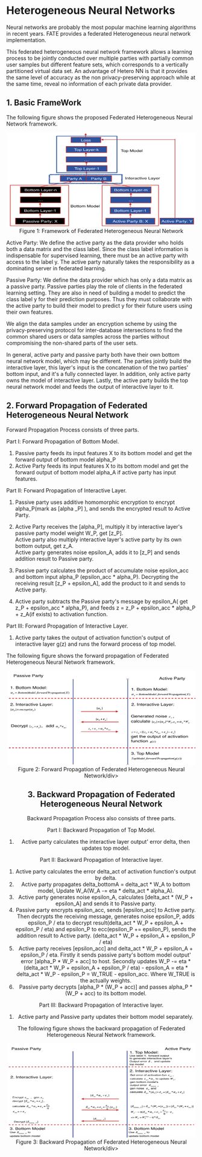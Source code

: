 # Heterogeneous  Neural Networks 

Neural networks are probably the most popular machine learning algorithms in recent years. FATE provides a federated Heterogeneous neural network implementation.

This federated heterogeneous neural network framework allows a learning process to be jointly conducted over multiple parties with partially 
common user samples but different feature sets, which corresponds to a vertically partitioned virtual data set. An 
advantage of Hetero NN is that it provides the same level of accuracy as the non privacy-preserving approach while 
at the same time, reveal no information of each private data provider.

 
## 1. Basic FrameWork

The following figure shows the proposed Federated Heterogeneous Neural Network framework.
<div style="text-align:center" align=center>
<img src="./images/hetero_nn_framework.png" alt="framework" width="500" height="250" />
<br/>
Figure 1: Framework of Federated Heterogeneous Neural Network</div>

Active Party: We define the active party as the data provider who holds both a data matrix and the class label. Since the class label information is indispensable for supervised learning, there must be an active party with access to the label y.
The active party naturally takes the responsibility as a dominating server in federated learning. 

Passive Party: We define the data provider which has only a data matrix as a passive party. Passive parties play the role of clients in the federated learning setting. They are also in need of building a model to predict the class label y for their prediction purposes.
Thus they must collaborate with the active party to build their model to predict y for their future users using their own features.

We align the data samples under an encryption scheme by using the privacy-preserving protocol for inter-database intersections 
to find the common shared users or data samples across the parties without compromising the non-shared parts of the user sets.

In general, active party and passive party both have their own bottom neural network model, which may be different.
The parties jointly build the interactive layer, this layer's input is the concatenation of the two parties' bottom input, and it's a fully connected layer. 
In addition, only active party owns the model of interactive layer. Lastly, the active party builds the top neural network model and feeds the output of interactive layer to it.


## 2. Forward Propagation of Federated Heterogeneous Neural Network 
Forward Propagation Process consists of three parts.

Part Ⅰ: Forward Propagation of Bottom Model.
1. Passive party feeds its input features X to its bottom model and get the forward output of bottom model alpha_P
2. Active Party feeds its input features X to its bottom model and get the forward output of bottom model  alpha_A if active party has input features.

Part ⅠⅠ: Forward Propagation of Interactive Layer.
1. Passive party uses additive homomorphic encryption to encrypt alpha_P(mark as [alpha _P] ), and sends the encrypted result to Active Party.

2. Active Party receives the [alpha_P], multiply it by interactive layer's passive party model weight W_P, get [z_P].  
   Active party also multiply interactive layer's active party by its own bottom output, get z_A.  
   Active party generates noise epsilon_A, adds it to [z_P] and sends addition result to Passive party.
   
3. Passive party calculates the product of accumulate noise epsilon_acc and bottom input alpha_P (epsilon_acc * alpha_P). Decrypting the receiving result [z_P + epsilon_A], add the product to it and sends to Active party.

4. Active party subtracts the Passive party's message by epsilon_A( get z_P + epsilon_acc * alpha_P), and feeds z = z_P + epsilon_acc * alpha_P + z_A(if exists) to activation function. 

Part ⅠⅠⅠ: Forward Propagation of Interactive Layer.
1. Active party takes the output of activation function's output of interactive layer g(z) and runs the forward process of top model.


The following figure shows the forward propagation of Federated Heterogeneous Neural Network framework.
<div style="text-align:center" align=center>
<img src="./images/hetero_nn_forward_propagation.png" alt="forward propagation" width="500" height="250" />
<br/>
Figure 2: Forward Propagation of Federated Heterogeneous Neural Network/div>


## 3. Backward Propagation of Federated Heterogeneous Neural Network 

Backward Propagation Process also consists of three parts.

Part I: Backward Propagation of Top Model.
1. Active party calculates the interactive layer output' error delta, then updates top model.

Part II: Backward Propagation of Interactive layer.
1. Active party calculates the error delta_act of activation function's output by delta.  
2. Active party propagates delta_bottomA = delta_act * W_A to bottom model, Update W_A(W_A -= eta * delta_act * alpha_A).
3. Active party generates noise epsilon_A, calculates [delta_act * (W_P + epsilon_A] and sends it to Passive party.
4. Passive party encrypts epsilon_acc, sends [epsilon_acc] to Active party.  
   Then decrypts the receiving message, generates noise epsilon_P, adds epsilon_P / eta to decrypt result(delta_act * W_P + epsilon_A + epsilon_P / eta) and epsilon_P to ecc(epsilon_P += epsilon_P), sends the addition result to Active party. (delta_act * W_P + epsilon_A + epsilon_P / eta)  
5. Active party receives [epsilon_acc] and delta_act * W_P + epsilon_A + epsilon_P / eta. Firstly it sends passive party's bottom model output' error [alpha_P * W_P + acc] to host. 
   Secondly updates W_P -= eta * (delta_act * W_P + epsilon_A + epsilon_P / eta) - epsilon_A = eta * delta_act * W_P - epsilon_P = W_TRUE - epsilon_acc. Where W_TRUE is the actually weights.  
6. Passive party decrypts [alpha_P * (W_P + acc)] and passes alpha_P * (W_P + acc) to its bottom model.


Part III: Backward Propagation of Interactive layer.
1. Active party and Passive party updates their bottom model separately.

The following figure shows the backward propagation of Federated Heterogeneous Neural Network framework.
<div style="text-align:center" align=center>
<img src="./images/hetero_nn_backward_propagation.png" alt="forward propagation" width="500" height="250" />
<br/>
Figure 3: Backward Propagation of Federated Heterogeneous Neural Network/div>
   
  

